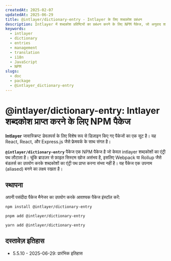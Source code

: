 ```yaml
---
createdAt: 2025-02-07
updatedAt: 2025-06-29
title: @intlayer/dictionary-entry - Intlayer के लिए शब्दकोश प्रबंधन
description: Intlayer में शब्दकोश प्रविष्टियों का प्रबंधन करने के लिए NPM पैकेज, जो अनुवाद शब्दकोश बनाने, अपडेट करने और व्यवस्थित करने के लिए उपयोगिताएँ प्रदान करता है।
keywords:
  - intlayer
  - dictionary
  - entries
  - management
  - translation
  - i18n
  - JavaScript
  - NPM
slugs:
  - doc
  - package
  - @intlayer_dictionary-entry
---
```


# @intlayer/dictionary-entry: Intlayer शब्दकोश प्राप्त करने के लिए NPM पैकेज

**Intlayer** जावास्क्रिप्ट डेवलपर्स के लिए विशेष रूप से डिज़ाइन किए गए पैकेजों का एक सूट है। यह React, React, और Express.js जैसे फ्रेमवर्क के साथ संगत है।

**`@intlayer/dictionary-entry`** पैकेज एक NPM पैकेज है जो केवल intlayer शब्दकोशों का एंट्री पथ लौटाता है। चूंकि ब्राउज़र से फ़ाइल सिस्टम खोज असंभव है, इसलिए Webpack या Rollup जैसे बंडलर्स का उपयोग करके शब्दकोशों का एंट्री पथ प्राप्त करना संभव नहीं है। यह पैकेज एक उपनाम (aliased) बनने का लक्ष्य रखता है।

## स्थापना

अपनी पसंदीदा पैकेज मैनेजर का उपयोग करके आवश्यक पैकेज इंस्टॉल करें:

```bash packageManager="npm"
npm install @intlayer/dictionary-entry
```

```bash packageManager="pnpm"
pnpm add @intlayer/dictionary-entry
```

```bash packageManager="yarn"
yarn add @intlayer/dictionary-entry
```

## दस्तावेज़ इतिहास

- 5.5.10 - 2025-06-29: प्रारंभिक इतिहास
